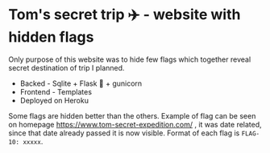 # Tom's secret trip ✈️ - website with hidden flags 

Only purpose of this website was to hide few flags which together reveal secret destination of trip I planned.

* Backed - Sqlite + Flask 🐍 + gunicorn
* Frontend - Templates
* Deployed on Heroku

Some flags are hidden better than the others. Example of flag can be seen on homepage https://www.tom-secret-expedition.com/ , it was date related, since that date already passed it is now visible. Format of each flag is `FLAG-10: xxxxx`.
